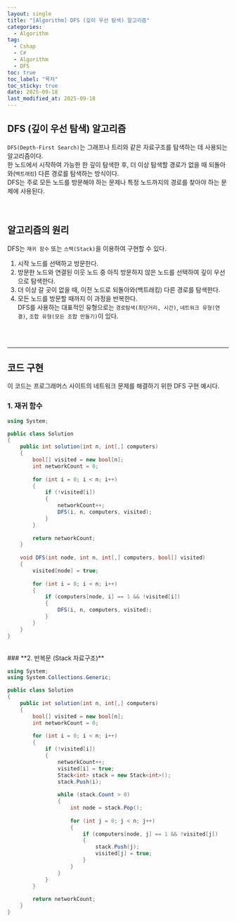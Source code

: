 ```yaml
---
layout: single
title: "[Algorithm] DFS (깊이 우선 탐색) 알고리즘"
categories:
  - Algorithm
tag:
  - Cshap
  - C#
  - Algorithm
  - DFS
toc: true
toc_label: "목차"
toc_sticky: true
date: 2025-09-18
last_modified_at: 2025-09-18
---
```


## **DFS (깊이 우선 탐색) 알고리즘**

`DFS(Depth-First Search)`는 그래프나 트리와 같은 자료구조를 탐색하는 데 사용되는 알고리즘이다.<br>
한 노드에서 시작하여 가능한 한 깊이 탐색한 후, 더 이상 탐색할 경로가 없을 때 되돌아와(`백트래킹`) 다른 경로를 탐색하는 방식이다.<br>
DFS는 주로 모든 노드를 방문해야 하는 문제나 특정 노드까지의 경로를 찾아야 하는 문제에 사용된다.<br>
<br>
<br>
## **알고리즘의 원리**

DFS는 `재귀 함수` 또는 `스택(Stack)`을 이용하여 구현할 수 있다.<br>
1. 시작 노드를 선택하고 방문한다.
2. 방문한 노드와 연결된 이웃 노드 중 아직 방문하지 않은 노드를 선택하여 깊이 우선으로 탐색한다.
3. 더 이상 갈 곳이 없을 때, 이전 노드로 되돌아와(백트래킹) 다른 경로를 탐색한다.
4. 모든 노드를 방문할 때까지 이 과정을 반복한다.<br>
DFS를 사용하는 대표적인 유형으로는 `경로탐색(최단거리, 시간)`, `네트워크 유형(연결)`, `조합 유형(모든 조합 만들기)`이 있다.
<br>
<br>

---
## **코드 구현**

이 코드는 프로그래머스 사이트의 네트워크 문제를 해결하기 위한 DFS 구현 예시다.<br>

### **1. 재귀 함수**

```csharp
using System;

public class Solution
{
    public int solution(int n, int[,] computers)
    {
        bool[] visited = new bool[n];
        int networkCount = 0;
        
        for (int i = 0; i < n; i++)
        {
            if (!visited[i])
            {
                networkCount++;
                DFS(i, n, computers, visited);
            }
        }
        
        return networkCount;
    }
    
    void DFS(int node, int n, int[,] computers, bool[] visited)
    {
        visited[node] = true;
        
        for (int i = 0; i < n; i++)
        {
            if (computers[node, i] == 1 && !visited[i])
            {
                DFS(i, n, computers, visited);
            }
        }
    }
}
```
<br>
### **2. 반복문 (Stack 자료구조)**

```csharp
using System;
using System.Collections.Generic;

public class Solution
{
    public int solution(int n, int[,] computers)
    {
        bool[] visited = new bool[n];
        int networkCount = 0;
        
        for (int i = 0; i < n; i++)
        {
            if (!visited[i])
            {
                networkCount++;
                visited[i] = true;
                Stack<int> stack = new Stack<int>();
                stack.Push(i);
                
                while (stack.Count > 0)
                {
                    int node = stack.Pop();
                    
                    for (int j = 0; j < n; j++)
                    {
                        if (computers[node, j] == 1 && !visited[j])
                        {
                            stack.Push(j);
                            visited[j] = true;
                        }
                    }
                }
            }
        }
        
        return networkCount;
    }
}
```
